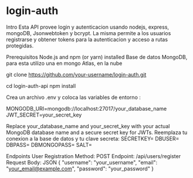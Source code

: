 # login-auth
Intro
Esta API provee login y autenticacion usando nodejs, express, mongoDB, Jsonwebtoken y bcrypt. La misma permite a los usuarios registrarse y obtener tokens para la autenticacion y acceso a rutas protegidas.

Prerequisitos
Node.js and npm (or yarn) installed
Base de datos MongoDB, para esta utilizo una en mongo Atlas, en la nube

git clone https://github.com/your-username/login-auth.git

cd login-auth-api
npm install

Crea un archivo .env y coloca las variables de entorno :

MONGODB_URI=mongodb://localhost:27017/your_database_name
JWT_SECRET=your_secret_key

Replace your_database_name and your_secret_key with your actual MongoDB database name and a secure secret key for JWTs.
Reemplaza tu conexion a la base de datos y tu clave secreta:
SECRETKEY=
DBUSER=
DBPASS=
DBMONGOPASS=
SALT=


Endpoints
User Registration
Method: POST
Endpoint: /api/users/register
Request Body:
JSON
{
  "username": "your_username",
  "email": "your_email@example.com",
  "password": "your_password"
}
